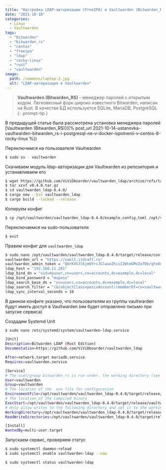 ```yaml
---
title: "Настройка LDAP-авторизации (FreeIPA) в Vaultwarden (Bitwarden_RS)"
date: "2021-10-18"
categories: 
  - Linux
  - Vaultwarden
tags: 
  - "bitwarden"
  - "bitwarden_rs"
  - "centos"
  - "freeipa"
  - "ldap"
  - "rocky-linux"
  - "rust"
  - "vaultwarden"
image:
  path: /commons/laptop-2.jpg
  alt: "LDAP-авторизация в Vaultwarden"
---
```


> **Vaultwarden (Bitwarden_RS)** - менеджер паролей с открытым кодом. Легковесный форк широко известного Bitwarden, написан на Rust. В качестве БД используется SQLite, MariaDB, PostgreSQL
{: .prompt-tip }

В предыдущей статье была рассмотрена установка менеджера паролей [Vaultwarden (Bitwarden_RS)]({% post_url 2021-10-14-ustanovka-vaultwarden-bitwarden_rs-i-postgresql-ne-v-docker-ispolnenii-v-centos-8-rocky-linux %})

Переключимся на пользователя Vaultwarden

```sh
$ sudo su - vaultwarden
```

Скачиваем модуль ldap-авторизации для Vaultwarden из репозитория и устанавливаем его

```sh
$ wget https://github.com/ViViDboarder/vaultwarden_ldap/archive/refs/tags/v0.4.0.tar.gz
$ tar xzvf v0.4.0.tar.gz
$ cd vaultwarden_ldap-0.4.0/
$ cargo new --bin vaultwarden_ldap
$ cargo build --locked --release
```

Копируем конфиг

```sh
$ cp /opt/vaultwarden/vaultwarden_ldap-0.4.0/example.config.toml /opt/vaultwarden/vaultwarden_ldap-0.4.0/target/release/config.toml
```

Переключаемся на sudo-пользователя

```sh
$ exit
```

Правим конфиг для `vaultwarden_ldap`

```sh
$ sudo nano /opt/vaultwarden/vaultwarden_ldap-0.4.0/target/release/config.toml
vaultwarden_url = "https://vault.itdraft.ru"
vaultwarden_admin_token = "Q8rKXS3l6jmUYrcJGlwueZhiiIZWteGMVZe7Db/qFe0nQ68C5P5H4Bdi/1AMv4xU"
ldap_host = "192.168.11.201"
ldap_bind_dn = "uid=myuser,cn=users,cn=accounts,dc=example,dc=local"
ldap_bind_password = "mupass"
ldap_search_base_dn = "cn=users,cn=accounts,dc=example,dc=local"
ldap_search_filter = "(&(objectClass=posixAccount)(memberOf=cn=vaultwarden,cn=groups,cn=accounts,dc=example,dc=local))"
ldap_sync_interval_seconds = 10
```

В данном конфиге указано, что пользователям из группы vaultwarden будут иметь доступ в Vaultwarden (им будет отправлено письмо при запуске сервиса)

Создадим Systemd Unit

```sh
$ sudo nano /etc/systemd/system/vaultwarden-ldap.service

[Unit]
Description=Bitwarden LDAP (Rust Edition)
Documentation=https://github.com/ViViDboarder/vaultwarden_ldap

After=network.target mariadb.service
Requires=vaultwarden.service

[Service]
# The user/group bitwarden_rs is run under. the working directory (see below) should allow write and read access to this user/group
User=vaultwarden
Group=vaultwarden
# The location of the .env file for configuration
EnvironmentFile=/opt/vaultwarden/vaultwarden_ldap-0.4.0/target/release/config.toml
# The location of the compiled binary
ExecStart=/opt/vaultwarden/vaultwarden_ldap-0.4.0/target/release/vaultwarden_ldap
# Only allow writes to the following directory and set it to the working directory (user and password data are stored here)
WorkingDirectory=/opt/vaultwarden/vaultwarden_ldap-0.4.0/target/release/
ReadWriteDirectories=/opt/vaultwarden/vaultwarden_ldap-0.4.0/target/release/

[Install]
WantedBy=multi-user.target
```

Запускаем сервис, проверяем статус

```sh
$ sudo systemctl daemon-reload
$ sudo systemctl enable vaultwarden-ldap --now

$ sudo systemctl status vaultwarden-ldap
```
